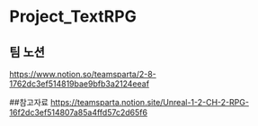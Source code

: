 # Project_TextRPG

## 팀 노션
https://www.notion.so/teamsparta/2-8-1762dc3ef514819bae9bfb3a2124eeaf

##참고자료
https://teamsparta.notion.site/Unreal-1-2-CH-2-RPG-16f2dc3ef514807a85a4ffd57c2d65f6
